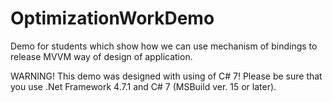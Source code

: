 # OptimizationWorkDemo
Demo for students which show how we can use mechanism of bindings to release MVVM way of design of application.

WARNING! This demo was designed with using of C# 7! Please be sure that you use .Net Framework 4.7.1 and C# 7 (MSBuild ver. 15 or later).
